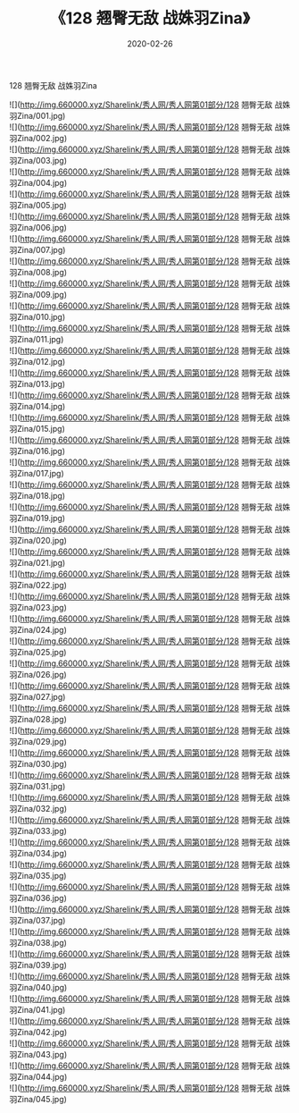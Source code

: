 ﻿---
layout: post
title:  《128 翘臀无敌 战姝羽Zina》
date:   2020-02-26
img: http://img.660000.xyz/Sharelink/秀人网/秀人网第01部分/128 翘臀无敌 战姝羽Zina/000.jpg
categories: [美女, 清纯, 唯美]
---

128 翘臀无敌 战姝羽Zina

  ![](http://img.660000.xyz/Sharelink/秀人网/秀人网第01部分/128 翘臀无敌 战姝羽Zina/001.jpg) <br> ![](http://img.660000.xyz/Sharelink/秀人网/秀人网第01部分/128 翘臀无敌 战姝羽Zina/002.jpg) <br> ![](http://img.660000.xyz/Sharelink/秀人网/秀人网第01部分/128 翘臀无敌 战姝羽Zina/003.jpg) <br> ![](http://img.660000.xyz/Sharelink/秀人网/秀人网第01部分/128 翘臀无敌 战姝羽Zina/004.jpg) <br> ![](http://img.660000.xyz/Sharelink/秀人网/秀人网第01部分/128 翘臀无敌 战姝羽Zina/005.jpg) <br> ![](http://img.660000.xyz/Sharelink/秀人网/秀人网第01部分/128 翘臀无敌 战姝羽Zina/006.jpg) <br> ![](http://img.660000.xyz/Sharelink/秀人网/秀人网第01部分/128 翘臀无敌 战姝羽Zina/007.jpg) <br> ![](http://img.660000.xyz/Sharelink/秀人网/秀人网第01部分/128 翘臀无敌 战姝羽Zina/008.jpg) <br> ![](http://img.660000.xyz/Sharelink/秀人网/秀人网第01部分/128 翘臀无敌 战姝羽Zina/009.jpg) <br> ![](http://img.660000.xyz/Sharelink/秀人网/秀人网第01部分/128 翘臀无敌 战姝羽Zina/010.jpg) <br> ![](http://img.660000.xyz/Sharelink/秀人网/秀人网第01部分/128 翘臀无敌 战姝羽Zina/011.jpg) <br> ![](http://img.660000.xyz/Sharelink/秀人网/秀人网第01部分/128 翘臀无敌 战姝羽Zina/012.jpg) <br> ![](http://img.660000.xyz/Sharelink/秀人网/秀人网第01部分/128 翘臀无敌 战姝羽Zina/013.jpg) <br> ![](http://img.660000.xyz/Sharelink/秀人网/秀人网第01部分/128 翘臀无敌 战姝羽Zina/014.jpg) <br> ![](http://img.660000.xyz/Sharelink/秀人网/秀人网第01部分/128 翘臀无敌 战姝羽Zina/015.jpg) <br> ![](http://img.660000.xyz/Sharelink/秀人网/秀人网第01部分/128 翘臀无敌 战姝羽Zina/016.jpg) <br> ![](http://img.660000.xyz/Sharelink/秀人网/秀人网第01部分/128 翘臀无敌 战姝羽Zina/017.jpg) <br> ![](http://img.660000.xyz/Sharelink/秀人网/秀人网第01部分/128 翘臀无敌 战姝羽Zina/018.jpg) <br> ![](http://img.660000.xyz/Sharelink/秀人网/秀人网第01部分/128 翘臀无敌 战姝羽Zina/019.jpg) <br> ![](http://img.660000.xyz/Sharelink/秀人网/秀人网第01部分/128 翘臀无敌 战姝羽Zina/020.jpg) <br> ![](http://img.660000.xyz/Sharelink/秀人网/秀人网第01部分/128 翘臀无敌 战姝羽Zina/021.jpg) <br> ![](http://img.660000.xyz/Sharelink/秀人网/秀人网第01部分/128 翘臀无敌 战姝羽Zina/022.jpg) <br> ![](http://img.660000.xyz/Sharelink/秀人网/秀人网第01部分/128 翘臀无敌 战姝羽Zina/023.jpg) <br> ![](http://img.660000.xyz/Sharelink/秀人网/秀人网第01部分/128 翘臀无敌 战姝羽Zina/024.jpg) <br> ![](http://img.660000.xyz/Sharelink/秀人网/秀人网第01部分/128 翘臀无敌 战姝羽Zina/025.jpg) <br> ![](http://img.660000.xyz/Sharelink/秀人网/秀人网第01部分/128 翘臀无敌 战姝羽Zina/026.jpg) <br> ![](http://img.660000.xyz/Sharelink/秀人网/秀人网第01部分/128 翘臀无敌 战姝羽Zina/027.jpg) <br> ![](http://img.660000.xyz/Sharelink/秀人网/秀人网第01部分/128 翘臀无敌 战姝羽Zina/028.jpg) <br> ![](http://img.660000.xyz/Sharelink/秀人网/秀人网第01部分/128 翘臀无敌 战姝羽Zina/029.jpg) <br> ![](http://img.660000.xyz/Sharelink/秀人网/秀人网第01部分/128 翘臀无敌 战姝羽Zina/030.jpg) <br> ![](http://img.660000.xyz/Sharelink/秀人网/秀人网第01部分/128 翘臀无敌 战姝羽Zina/031.jpg) <br> ![](http://img.660000.xyz/Sharelink/秀人网/秀人网第01部分/128 翘臀无敌 战姝羽Zina/032.jpg) <br> ![](http://img.660000.xyz/Sharelink/秀人网/秀人网第01部分/128 翘臀无敌 战姝羽Zina/033.jpg) <br> ![](http://img.660000.xyz/Sharelink/秀人网/秀人网第01部分/128 翘臀无敌 战姝羽Zina/034.jpg) <br> ![](http://img.660000.xyz/Sharelink/秀人网/秀人网第01部分/128 翘臀无敌 战姝羽Zina/035.jpg) <br> ![](http://img.660000.xyz/Sharelink/秀人网/秀人网第01部分/128 翘臀无敌 战姝羽Zina/036.jpg) <br> ![](http://img.660000.xyz/Sharelink/秀人网/秀人网第01部分/128 翘臀无敌 战姝羽Zina/037.jpg) <br> ![](http://img.660000.xyz/Sharelink/秀人网/秀人网第01部分/128 翘臀无敌 战姝羽Zina/038.jpg) <br> ![](http://img.660000.xyz/Sharelink/秀人网/秀人网第01部分/128 翘臀无敌 战姝羽Zina/039.jpg) <br> ![](http://img.660000.xyz/Sharelink/秀人网/秀人网第01部分/128 翘臀无敌 战姝羽Zina/040.jpg) <br> ![](http://img.660000.xyz/Sharelink/秀人网/秀人网第01部分/128 翘臀无敌 战姝羽Zina/041.jpg) <br> ![](http://img.660000.xyz/Sharelink/秀人网/秀人网第01部分/128 翘臀无敌 战姝羽Zina/042.jpg) <br> ![](http://img.660000.xyz/Sharelink/秀人网/秀人网第01部分/128 翘臀无敌 战姝羽Zina/043.jpg) <br> ![](http://img.660000.xyz/Sharelink/秀人网/秀人网第01部分/128 翘臀无敌 战姝羽Zina/044.jpg) <br> ![](http://img.660000.xyz/Sharelink/秀人网/秀人网第01部分/128 翘臀无敌 战姝羽Zina/045.jpg) <br>